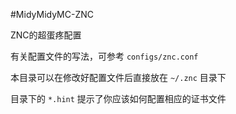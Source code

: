 #MidyMidyMC-ZNC

ZNC的超蛋疼配置

有关配置文件的写法，可参考 `configs/znc.conf`

本目录可以在修改好配置文件后直接放在 `~/.znc` 目录下

目录下的 `*.hint` 提示了你应该如何配置相应的证书文件

